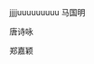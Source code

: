 <!--
 * @Author: nanyang.yang
 * @Date: 2021-02-12 20:58:18
 * @LastEditors: nanyang.yang
-->
jjjjuuuuuuuuu
马国明

唐诗咏

郑嘉颖
